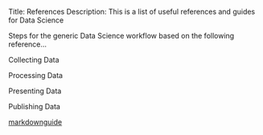 Title: References
Description: This is a list of useful references and guides for Data Science

Steps for the generic Data Science workflow based on the following reference...

Collecting Data


Processing Data


Presenting Data


Publishing Data

[markdownguide](https://www.markdownguide.org/basic-syntax)
